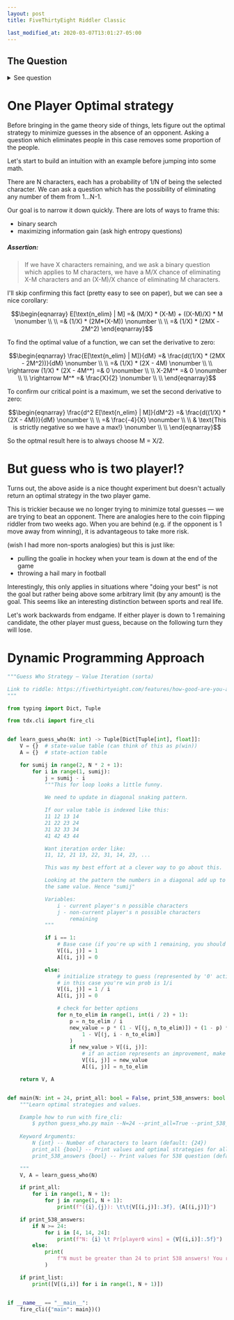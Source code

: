 ```yaml
---
layout: post
title: FiveThirtyEight Riddler Classic

last_modified_at: 2020-03-07T13:01:27-05:00
---
```


## The Question
<details>
<summary>See question</summary>
<q>

Sticking with the board game theme, from Andrew Lin comes a closer examination of a classic game of reasoning and elimination:

In the game of “Guess Who,” each player first randomly (and independently of their opponent) selects one of N character tiles. While it’s unlikely, both players can choose the same character. Each of the N characters is distinct in appearance — for example, characters have different skin tones, hair color, hair length and accessories like hats or glasses.

Each player also has access to a board with images of all N characters. The players alternate taking turns, and during each turn a player has two options:

Make a specific guess as to their opponent’s selected character. If correct, the player who made the guess immediately wins. Otherwise, that player immediately loses.
Ask a yes-or-no question about their opponent’s chosen character, in order to eliminate some of the candidates. Importantly, if only one possible character is left after the question, the player must still wait until their next turn to officially guess that character.
Assume both players are highly skilled at choosing yes-or-no questions, so that they can always craft a question to potentially rule out (or in) any desired number of candidates. Also, both are playing to maximize their own probability of winning.

Let’s keep things (relatively) simple, and suppose that N = 4. How likely is it that the player who goes first will win?

Extra credit: If N is instead 24 (the number of characters in the original “Guess Who” game), now how likely is it that the player who goes first will win?

Extra extra credit: If N is instead 14, now how likely is it that the player who goes first will win?
<cite><a href="https://fivethirtyeight.com/features/how-good-are-you-at-guess-who/">How Good Are You At Guess Who?</a></cite>
</q>
</details>

# One Player Optimal strategy
Before bringing in the game theory side of things, lets figure out the optimal strategy to minimize guesses in the absence of an opponent. Asking a question which eliminates people in this case removes some proportion of the people.

Let's start to build an intuition with an example before jumping into some math.

There are N characters, each has a probability of 1/N of being the selected character. We can ask a question which has the possibility of eliminating any number of them from 1...N-1.

Our goal is to narrow it down quickly. There are lots of ways to frame this:
* binary search
* maximizing information gain (ask high entropy questions)

##### Assertion:
> If we have X characters remaining, and we ask a binary question which applies to M characters, we have a M/X chance of eliminating X-M characters and an (X-M)/X chance of eliminating M characters.

I'll skip confirming this fact (pretty easy to see on paper), but we can see a nice corollary:

$$\begin{eqnarray}
    E[\text{n_elim} | M] =& (M/X) * (X-M)  + ((X-M)/X) * M \nonumber \\ \\
    =& (1/X) * (2M*(X-M)) \nonumber \\ \\
    =& (1/X) * (2MX - 2M^2)
\end{eqnarray}$$

To find the optimal value of a function, we can set the derivative to zero:

$$\begin{eqnarray}
    \frac{E[\text{n_elim} | M]}{dM} =& \frac{d((1/X) * (2MX - 2M^2))}{dM} \nonumber \\ \\
                        =& (1/X) * (2X - 4M) \nonumber \\ \\
    \rightarrow (1/X) * (2X - 4M^*) =& 0 \nonumber \\ \\
    X-2M^* =& 0 \nonumber \\ \\
    \rightarrow M^* =& \frac{X}{2} \nonumber \\ \\
\end{eqnarray}$$

To confirm our critical point is a maximum, we set the second derivative to zero:

$$\begin{eqnarray}
    \frac{d^2 E[\text{n_elim} | M]}{dM^2} =& \frac{d((1/X) * (2X - 4M))}{dM} \nonumber \\ \\
                                    =& \frac{-4}{X} \nonumber \\ \\
                                    & \text{This is strictly negative so we have a max!} \nonumber \\ \\
\end{eqnarray}$$

So the optmal result here is to always choose M = X/2.

# But guess who is two player!?
Turns out, the above aside is a nice thought experiment but doesn't actually return an optimal strategy in the two player game.

This is trickier because we no longer trying to minimize total guesses — we are trying to beat an opponent. There are analogies here to the coin flipping riddler from two weeks ago. When you are behind (e.g. if the opponent is 1 move away from winning), it is advantageous to take more risk.

(wish I had more non-sports analogies) but this is just like:
* pulling the goalie in hockey when your team is down at the end of the game
* throwing a hail mary in football

Interestingly, this only applies in situations where "doing your best" is not the goal but rather being above some arbitrary limit (by any amount) is the goal. This seems like an interesting distinction between sports and real life.

Let's work backwards from endgame. If either player is down to 1 remaining candidate, the other player must guess, because on the following turn they will lose.

# Dynamic Programming Approach
```python
"""Guess Who Strategy — Value Iteration (sorta)

Link to riddle: https://fivethirtyeight.com/features/how-good-are-you-at-guess-who/
"""

from typing import Dict, Tuple

from tdx.cli import fire_cli


def learn_guess_who(N: int) -> Tuple[Dict[Tuple[int], float]]:
    V = {}  # state-value table (can think of this as p(win))
    A = {}  # state-action table

    for sumij in range(2, N * 2 + 1):
        for i in range(1, sumij):
            j = sumij - i
            """This for loop looks a little funny.
            
            We need to update in diagonal snaking pattern.

            If our value table is indexed like this:
            11 12 13 14
            21 22 23 24
            31 32 33 34
            41 42 43 44

            Want iteration order like:
            11, 12, 21 13, 22, 31, 14, 23, ...

            This was my best effort at a clever way to go about this.

            Looking at the pattern the numbers in a diagonal add up to 
            the same value. Hence "sumij"

            Variables:
                i - current player's n possible characters
                j - non-current player's n possible characters 
                    remaining
            """

            if i == 1:
                # Base case (if you're up with 1 remaining, you should win)
                V[(i, j)] = 1
                A[(i, j)] = 0

            else:
                # initialize strategy to guess (represented by '0' action)
                # in this case you're win prob is 1/i
                V[(i, j)] = 1 / i
                A[(i, j)] = 0

                # check for better options
                for n_to_elim in range(1, int(i / 2) + 1):
                    p = n_to_elim / i
                    new_value = p * (1 - V[(j, n_to_elim)]) + (1 - p) * (
                        1 - V[(j, i - n_to_elim)]
                    )
                    if new_value > V[(i, j)]:
                        # if an action represents an improvement, make the update
                        V[(i, j)] = new_value
                        A[(i, j)] = n_to_elim

    return V, A


def main(N: int = 24, print_all: bool = False, print_538_answers: bool = True, print_list: bool=False):
    """Learn optimal strategies and values.

    Example how to run with fire_cli:
        $ python guess_who.py main --N=24 --print_all=True --print_538_answers=True
    
    Keyword Arguments:
        N {int} -- Number of characters to learn (default: {24})
        print_all {bool} -- Print values and optimal strategies for all situations (default: {False})
        print_538_answers {bool} -- Print values for 538 question (default: {True})

    """
    V, A = learn_guess_who(N)

    if print_all:
        for i in range(1, N + 1):
            for j in range(1, N + 1):
                print(f"({i},{j}): \t\t{V[(i,j)]:.3f}, {A[(i,j)]}")

    if print_538_answers:
        if N >= 24:
            for i in [4, 14, 24]:
                print(f"N: {i} \t Pr[player0 wins] = {V[(i,i)]:.5f}")
        else:
            print(
                f"N must be greater than 24 to print 538 answers! You ran with N={N}."
            )

    if print_list:
        print([V[(i,i)] for i in range(1, N + 1)])


if __name__ == "__main__":
    fire_cli({"main": main})()

```




